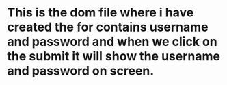 # This is the dom file where i have created the for contains username and password and when we click on the submit it will show the username and password on screen.

